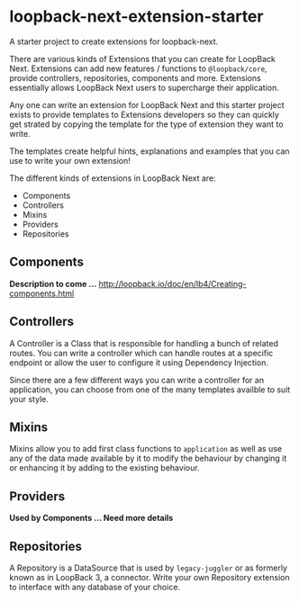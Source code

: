 # loopback-next-extension-starter


A starter project to create extensions for loopback-next.

There are various kinds of Extensions that you can create for LoopBack Next.
Extensions can add new features / functions to `@loopback/core`, provide
controllers, repositories, components and more. Extensions essentially allows
LoopBack Next users to supercharge their application. 

Any one can write an extension for LoopBack Next and this starter project
exists to provide templates to Extensions developers so they can quickly get
strated by copying the template for the type of extension they want to write.

The templates create helpful hints, explanations and examples that you can 
use to write your own extension!

The different kinds of extensions in LoopBack Next are:
- Components
- Controllers
- Mixins
- Providers
- Repositories

## Components
__Description to come ...__
http://loopback.io/doc/en/lb4/Creating-components.html

## Controllers
A Controller is a Class that is responsible for handling a bunch of related
routes. You can write a controller which can handle routes at a specific endpoint
or allow the user to configure it using Dependency Injection. 

Since there are a few different ways you can write a controller for an application,
you can choose from one of the many templates availble to suit your style.

## Mixins
Mixins allow you to add first class functions to `application` as well as
use any of the data made available by it to modify the behaviour by changing it
or enhancing it by adding to the existing behaviour. 

## Providers
__Used by Components ... Need more details__

## Repositories
A Repository is a DataSource that is used by `legacy-juggler` or as formerly known
as in LoopBack 3, a connector. Write your own Repository extension to interface
with any database of your choice.
